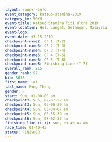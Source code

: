 ```yaml
---
layout: runner-info 
event_category: katsuo-stamina-2019 
category_km: 50KM 
event-title: Katsuo Stamina Titi Ultra 2019 
event-location: Hulu Langat, Selangor, Malaysia 
event-logo: 
event-date: 03-15-2019 
checkpoint-name2: CP 1 (T-2) 
checkpoint-name3: CP 2 (T-3) 
checkpoint-name4: CP 3 (T-4) 
checkpoint-name5: CP 4 (T-5) 
checkpoint-name6: CP 5 (T-6) 
checkpoint-name8: Finishing Line (T-7) 
overall_rank: 215
gender_rank: 57
bib: 5035
first_name: Lai
last_name: Fong Theng
gender: F
start: Sun, 01-00-00 am
checkpoint2: Sun, 02-07-32 am
checkpoint3: Sun, 03-06-39 am
checkpoint4: Sun, 05-04-07 am
checkpoint5: Sun, 06-55-39 am
checkpoint6: Sun, 08-02-37 am
finishing_line_(t_7): Sun, 09-40-43 am
race_time: 08-40-43
status: FINISHER
---
```

